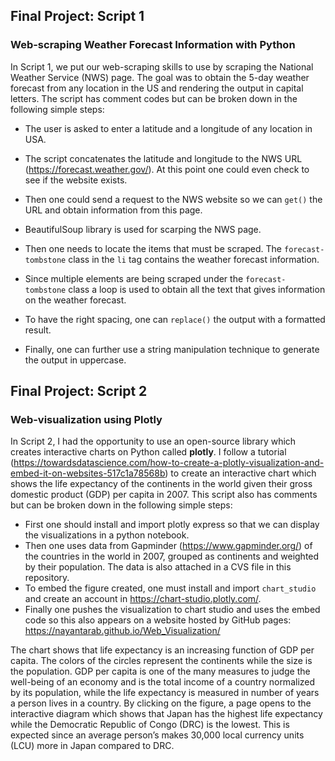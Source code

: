 ## Final Project: Script 1
### Web-scraping Weather Forecast Information with Python
In Script 1, we put our web-scraping skills to use by scraping the National Weather Service (NWS) page. The goal was to obtain the 5-day weather forecast from any location in the US and rendering the output in capital letters. The script has comment codes but can be broken down in the following simple steps:

- The user is asked to enter a latitude and a longitude of any location in USA. 

- The script concatenates the latitude and longitude to the NWS URL (https://forecast.weather.gov/). At this point one could even check to see if the website exists. 

- Then one could send a request to the NWS website so we can `get()` the URL and obtain information from this page. 

- BeautifulSoup library is used for scarping the NWS page.

- Then one needs to locate the items that must be scraped. The `forecast-tombstone` class in the `li` tag contains the weather forecast information. 

- Since multiple elements are being scraped under the `forecast-tombstone` class a loop is used to obtain all the text that gives information on the weather forecast. 
- To have the right spacing, one can `replace()` the output with a formatted result.
- Finally, one can further use a string manipulation technique to generate the output in uppercase. 

## Final Project: Script 2
### Web-visualization using Plotly
In Script 2, I had the opportunity to use an open-source library which creates interactive charts on Python called **plotly**. I follow a tutorial (https://towardsdatascience.com/how-to-create-a-plotly-visualization-and-embed-it-on-websites-517c1a78568b) to create an interactive chart which shows the life expectancy of the continents in the world given their gross domestic product (GDP) per capita in 2007. This script also has comments but can be broken down in the following simple steps:

- First one should install and import plotly express so that we can display the visualizations in a python notebook. 
- Then one uses data from Gapminder (https://www.gapminder.org/) of the countries in the world in 2007, grouped as continents and weighted by their population. The data is also attached in a CVS file in this repository. 
- To embed the figure created, one must install and import `chart_studio` and create an account in https://chart-studio.plotly.com/.
- Finally one pushes the visualization to chart studio and uses the embed code so this also appears on a website hosted by GitHub pages: https://nayantarab.github.io/Web_Visualization/     
 
The chart shows that life expectancy is an increasing function of GDP per capita. The colors of the circles represent the continents while the size is the population. GDP per capita is one of the many measures to judge the well-being of an economy and is the total income of a country normalized by its population, while the life expectancy is measured in number of years a person lives in a country. By clicking on the figure, a page opens to the interactive diagram which shows that Japan has the highest life expectancy while the Democratic Republic of Congo (DRC) is the lowest. This is expected since an average person’s makes 30,000 local currency units (LCU) more in Japan compared to DRC. 



